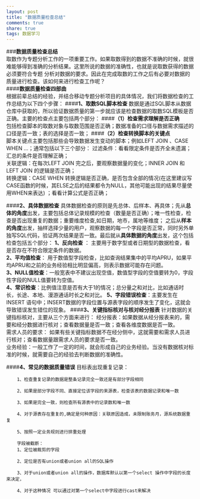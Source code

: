 ```yaml
---
layout: post
title: "数据质量检查总结"
comments: true
share: true
tags: 数据学习
---
```

###**数据质量检查总结**		
取数作为专题分析工作的一项重要工作。如果取数得到的数据不准确的时候，就很难能够得到准确的分析结果。这里所说的数据的准确性，也就是说取数获得的数据必须要符合专题
分析对数据的要求。因此在完成取数的工作之后有必要对数据的质量进行检查。该如何来进行检查工作呢？		
####**数据质量检查四部曲**		
根据前辈总结的经验，并结合移动专题分析项目的具体情况，我们将数据检查的工作总结为以下四个步骤：
####**1、取数SQL脚本检查**	
数据是通过SQL脚本从数据仓库中获取的，所以验证数据质量的第一步就应该是检查数据的取数SQL模板是否正确。主要的检查点主要包括两个部分：
####**（1）检查需求理解是否正确**			
包括检查脚本的取数对象与取数范围是否正确；数据准备的口径与数据需求描述的口径是否一致；表的选择是否一致；
####**（2）检查转换脚本的关键点**		
脚本关键点主要包括那些会导致数据发生变动的脚本；例如LEFT JOIN 、CASE WHEN ...；通常包括以下三个部分：
		过滤条件：看看限定条件是否齐全未遗漏；汇总的条件是否理解正确；					
		关联逻辑：在每次LEFT JOIN 完之后，要观察数据量的变化；INNER JOIN 和 LEFT JOIN 的逻辑是否正确；				
		转换逻辑：CASE WHEN 转换逻辑是否正确，是否包含全部的情况(在这里建议写CASE函数的时候，其ELSE之后的结果都令为NULL，其他可能出现的结果尽量使用WHEN来表达) ；看看计算公式是否正确；		

####**2、具体数据检查**
		具体数据检查的原则是先总体、后样本、再具体；先从**总体的角度**出发，主要包括总体记录规模的检查（数量是否正确）；唯一性检查，检查是否出现重复的数据；重要维度检查,如日期，地市，属地等维度；
		之后从**样本的角度**出发，抽样选择少量的用户，观察数据的每一个字段是否正常，同时另外单独写SQL代码，验证两次结果是否一致。最后就从**具体数据的角度**出发，这个包括检查包括五个部分：
				**1、反向检查** ： 主要用于数字型或者日期型的数据检查，看是否存在不符合限定条件的数据。		
				**2、平均值检查**： 用于数值型字段检查，比如查询结果集中的平均APRU，如果平均APRU和之前的业务经验相比明显偏高，则表示数据可能存在问题。		
				**3、NULL值检查**：一般宽表中不建议出现空值，数值型字段的空值要转为0，字段性字段的NULL值要转为空值。			
				**4、常识检查**：比例值注意是否有大于1的情况；总分量之和对比，比如通话时长，长途、本地、漫游通话时长之和对比。
				**5、字段错误检查**：主要发生在INSERT 语句中；INSERT数据的字段位置与源表字段的顺序发生了变化，这就会导致错误发生错位的现象。
####**3、关键指标核对与核对经分报表**
针对数据的关键指标核对，主要从三个方面来进行：
		经分报表：如果数据从经分报表来的，需要和经分数据进行核对；查看数据量是否一致；查看各维度数据是否一致。		
		需求人员的要求： 如果有些关键指标数据不在经分侧中，这就需要和需求人员进行核对；查看数据量跟需求人员的要求是否一致。	
		业务经验：一般工作了一定的时间，就会形成自己的业务经验。当没有数据核对标准的时候，就需要自己的经验去判断数据的准确性。		

####**4、常见的数据质量错误**
		目标表出现重复记录：			
		
		1、检查重复记录的数据是整条记录完全一致还是有部分字段相同		
		
		2、如果是部分字段不同、直接定位该字段的来源表，检查该表的数据记录和唯一数		
		
		3、如果是完全一致，则检查所有源表中的记录数和唯一数		
		
		4、对于源表存在重复的,确定是何种原因：关联原因造成，未限制账务月，源系统数据重复		
		
		5、按照一定业务规则进行排重处理		
		
		字段被截断：		
		1、定位被裁剪的字段			
		
		2、定位是否有union或者union all的SQL操作		
		
		3、对于union或者union all的操作，数据库默认以第一个select 操作中字段的长度来决定，			
		
		4、对于这种情况 可以通过对第一个select中字段进行cast来解决		










